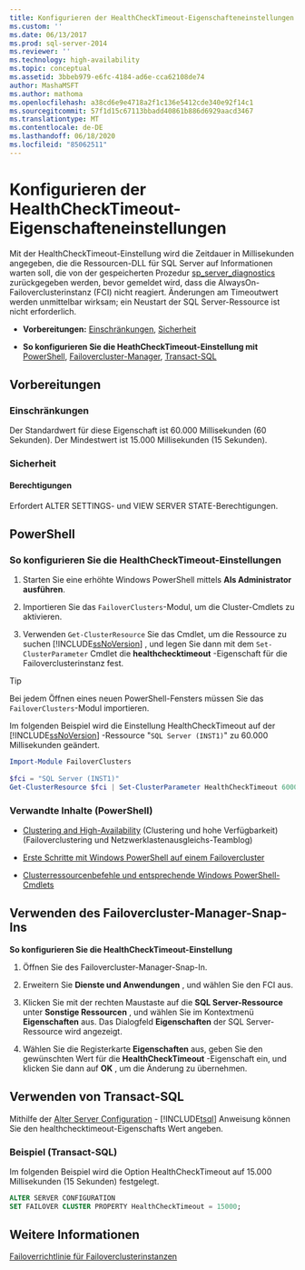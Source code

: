 ```yaml
---
title: Konfigurieren der HealthCheckTimeout-Eigenschafteneinstellungen | Microsoft-Dokumentation
ms.custom: ''
ms.date: 06/13/2017
ms.prod: sql-server-2014
ms.reviewer: ''
ms.technology: high-availability
ms.topic: conceptual
ms.assetid: 3bbeb979-e6fc-4184-ad6e-cca62108de74
author: MashaMSFT
ms.author: mathoma
ms.openlocfilehash: a38cd6e9e4718a2f1c136e5412cde340e92f14c1
ms.sourcegitcommit: 57f1d15c67113bbadd40861b886d6929aacd3467
ms.translationtype: MT
ms.contentlocale: de-DE
ms.lasthandoff: 06/18/2020
ms.locfileid: "85062511"
---
```

# <a name="configure-healthchecktimeout-property-settings"></a>Konfigurieren der HealthCheckTimeout-Eigenschafteneinstellungen
  Mit der HealthCheckTimeout-Einstellung wird die Zeitdauer in Millisekunden angegeben, die die Ressourcen-DLL für SQL Server auf Informationen warten soll, die von der gespeicherten Prozedur [sp_server_diagnostics](/sql/relational-databases/system-stored-procedures/sp-server-diagnostics-transact-sql) zurückgegeben werden, bevor gemeldet wird, dass die AlwaysOn-Failoverclusterinstanz (FCI) nicht reagiert. Änderungen am Timeoutwert werden unmittelbar wirksam; ein Neustart der SQL Server-Ressource ist nicht erforderlich.  
  
-   **Vorbereitungen:**  [Einschränkungen](#Limits), [Sicherheit](#Security)  
  
-   **So konfigurieren Sie die HeathCheckTimeout-Einstellung mit**  [PowerShell](#PowerShellProcedure), [Failovercluster-Manager](#WSFC), [Transact-SQL](#TsqlProcedure)  
  
##  <a name="before-you-begin"></a><a name="BeforeYouBegin"></a> Vorbereitungen  
  
###  <a name="limitations-and-restrictions"></a><a name="Limits"></a> Einschränkungen  
 Der Standardwert für diese Eigenschaft ist 60.000 Millisekunden (60 Sekunden). Der Mindestwert ist 15.000 Millisekunden (15 Sekunden).  
  
###  <a name="security"></a><a name="Security"></a> Sicherheit  
  
####  <a name="permissions"></a><a name="Permissions"></a> Berechtigungen  
 Erfordert ALTER SETTINGS- und VIEW SERVER STATE-Berechtigungen.  
  
##  <a name="using-powershell"></a><a name="PowerShellProcedure"></a> PowerShell  
  
### <a name="to-configure-healthchecktimeout-settings"></a>So konfigurieren Sie die HealthCheckTimeout-Einstellungen  
  
1.  Starten Sie eine erhöhte Windows PowerShell mittels **Als Administrator ausführen**.  
  
2.  Importieren Sie das `FailoverClusters`-Modul, um die Cluster-Cmdlets zu aktivieren.  
  
3.  Verwenden `Get-ClusterResource` Sie das Cmdlet, um die Ressource zu suchen [!INCLUDE[ssNoVersion](../../../includes/ssnoversion-md.md)] , und legen Sie dann mit dem `Set-ClusterParameter` Cmdlet die **healthchecktimeout** -Eigenschaft für die Failoverclusterinstanz fest.  
  
> [!TIP]  
>  Bei jedem Öffnen eines neuen PowerShell-Fensters müssen Sie das `FailoverClusters`-Modul importieren.  

 Im folgenden Beispiel wird die Einstellung HealthCheckTimeout auf der [!INCLUDE[ssNoVersion](../../../includes/ssnoversion-md.md)] -Ressource "`SQL Server (INST1)`" zu 60.000 Millisekunden geändert.  
  
```powershell  
Import-Module FailoverClusters  
  
$fci = "SQL Server (INST1)"  
Get-ClusterResource $fci | Set-ClusterParameter HealthCheckTimeout 60000  
```  
  
### <a name="related-content-powershell"></a>Verwandte Inhalte (PowerShell)  
  
-   [Clustering and High-Availability](https://techcommunity.microsoft.com/t5/failover-clustering/bg-p/FailoverClustering) (Clustering und hohe Verfügbarkeit) (Failoverclustering und Netzwerklastenausgleichs-Teamblog)  
  
-   [Erste Schritte mit Windows PowerShell auf einem Failovercluster](https://technet.microsoft.com/library/ee619762\(WS.10\).aspx)  
  
-   [Clusterressourcenbefehle und entsprechende Windows PowerShell-Cmdlets](https://msdn.microsoft.com/library/ee619744.aspx#BKMK_resource)  
  
##  <a name="using-the-failover-cluster-manager-snap-in"></a><a name="WSFC"></a> Verwenden des Failovercluster-Manager-Snap-Ins  
 **So konfigurieren Sie die HealthCheckTimeout-Einstellung**  
  
1.  Öffnen Sie des Failovercluster-Manager-Snap-In.  
  
2.  Erweitern Sie **Dienste und Anwendungen** , und wählen Sie den FCI aus.  
  
3.  Klicken Sie mit der rechten Maustaste auf die **SQL Server-Ressource** unter **Sonstige Ressourcen** , und wählen Sie im Kontextmenü **Eigenschaften** aus. Das Dialogfeld **Eigenschaften** der SQL Server-Ressource wird angezeigt.  
  
4.  Wählen Sie die Registerkarte **Eigenschaften** aus, geben Sie den gewünschten Wert für die **HealthCheckTimeout** -Eigenschaft ein, und klicken Sie dann auf **OK** , um die Änderung zu übernehmen.  
  
##  <a name="using-transact-sql"></a><a name="TsqlProcedure"></a> Verwenden von Transact-SQL  
 Mithilfe der [Alter Server Configuration](/sql/t-sql/statements/alter-server-configuration-transact-sql) - [!INCLUDE[tsql](../../../includes/tsql-md.md)] Anweisung können Sie den healthchecktimeout-Eigenschafts Wert angeben.  
  
###  <a name="example-transact-sql"></a><a name="TsqlExample"></a> Beispiel (Transact-SQL)  
 Im folgenden Beispiel wird die Option HealthCheckTimeout auf 15.000 Millisekunden (15 Sekunden) festgelegt.  
  
```sql
ALTER SERVER CONFIGURATION   
SET FAILOVER CLUSTER PROPERTY HealthCheckTimeout = 15000;  
```  
  
## <a name="see-also"></a>Weitere Informationen  
 [Failoverrichtlinie für Failoverclusterinstanzen](failover-policy-for-failover-cluster-instances.md)  

